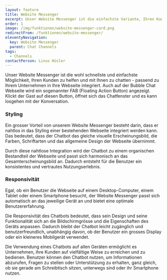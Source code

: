 ```yaml
---
layout: feature
title: Website Messenger
excerpt: Unser Website Messenger ist die einfachste Variante, Ihren Kunden zu helfen und mit Ihnen zu chatten - passend zu Ihrem Unternehmen in Ihre Webseite integriert.
order: 1
image: /img/funktionen/website-messenger-card.png
redirectFrom: /funktionen/website-messenger/
eleventyNavigation:
  key: Website Messenger
  parent: Chat Channels
tags:
  - Channels
contactPerson: Linus Hüsler
---
```


Unser Website Messenger ist die wohl schnellste und einfachste Möglichkeit, Ihren Kunden zu helfen und mit Ihnen zu chatten - passend zu Ihrem Unternehmen in Ihre Webseite integriert. Auch auf der Bubble Chat Webseite wird ein sogenannter FAB (Floating Action Button) angezeigt. Klickt der Gast auf diesen Button, öffnet sich das Chatfenster und es kann losgehen mit der Konversation.

### Styling

Ein grosser Vorteil von unserem Website Messenger besteht darin, dass er nahtlos in das Styling einer bestehenden Webseite integriert werden kann. Das bedeutet, dass der Chatbot das gleiche visuelle Erscheinungsbild, die Farben, Schriftarten und das allgemeine Design der Webseite übernimmt.

Durch diese nahtlose Integration wird der Chatbot zu einem organischen Bestandteil der Webseite und passt sich harmonisch an das Gesamterscheinungsbild an. Dadurch entsteht für die Benutzer ein konsistentes und vertrautes Nutzungserlebnis.

### Responsivität
Egal, ob ein Benutzer die Webseite auf einem Desktop-Computer, einem Tablet oder einem Smartphone besucht, der Website Messenger passt sich automatisch an das jeweilige Gerät an und bietet eine optimale Benutzererfahrung.

Die Responsivität des Chatbots bedeutet, dass sein Design und seine Funktionalität sich an die Bildschirmgrösse und die Eigenschaften des Geräts anpassen. Dadurch bleibt der Chatbot leicht zugänglich und benutzerfreundlich, unabhängig davon, ob der Benutzer ein grosses Display oder ein kleineres Mobilgerät verwendet.

Die Verwendung eines Chatbots auf allen Geräten ermöglicht es Unternehmen, ihre Kunden auf vielfältige Weise zu erreichen und zu bedienen. Benutzer können den Chatbot nutzen, um Informationen abzurufen, Fragen zu stellen oder Unterstützung zu erhalten, ganz gleich, ob sie gerade am Schreibtisch sitzen, unterwegs sind oder ihr Smartphone nutzen.
